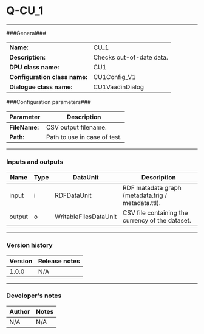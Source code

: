 # Q-CU_1 #
----------

###General###

|                              |                                                               |
|------------------------------|---------------------------------------------------------------|
|**Name:**                     |CU_1 							                               |
|**Description:**              |Checks out-of-date data.                                       |
|**DPU class name:**           |CU1     						                               |
|**Configuration class name:** |CU1Config_V1                           		                   |
|**Dialogue class name:**      |CU1VaadinDialog 					                           |


###Configuration parameters###


|Parameter                        |Description                             |                                                        
|---------------------------------|----------------------------------------|
|**FileName:**		              |CSV output filename.  	               |
|**Path:**			              |Path to use in case of test.            |

***

### Inputs and outputs ###

|Name                |Type       |DataUnit                         |Description                          |
|--------------------|-----------|---------------------------------|-------------------------------------|
|input  	         |i 	     |RDFDataUnit    		           |RDF matadata graph (metadata.trig / metadata.ttl). |
|output 	         |o 	     |WritableFilesDataUnit            |CSV file containing the currency of the dataset. |

***

### Version history ###

|Version            |Release notes        |
|-------------------|---------------------|
|1.0.0              |N/A                  |

***

### Developer's notes ###

|Author            |Notes                 |
|------------------|----------------------|
|N/A               |N/A                   | 